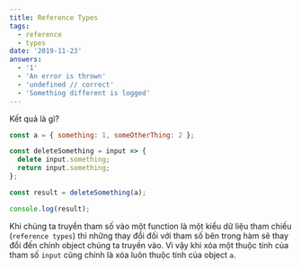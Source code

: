 ```yaml
---
title: Reference Types
tags:
  - reference
  - types
date: '2019-11-23'
answers:
  - '1'
  - 'An error is thrown'
  - 'undefined // correct'
  - 'Something different is logged'
---
```


Kết quả là gì?

```javascript
const a = { something: 1, someOtherThing: 2 };

const deleteSomething = input => {
  delete input.something;
  return input.something;
};

const result = deleteSomething(a);

console.log(result);
```

<!-- explanation -->

Khi chúng ta truyền tham số vào một function là một kiểu dữ liệu tham chiếu (`reference types`) thì những thay đổi đối với tham số bên trong hàm sẽ thay đổi đến chính object chúng ta truyền vào. Vì vậy khi xóa một thuộc tính của tham số `input` cũng chính là xóa luôn thuộc tính của object `a`.
